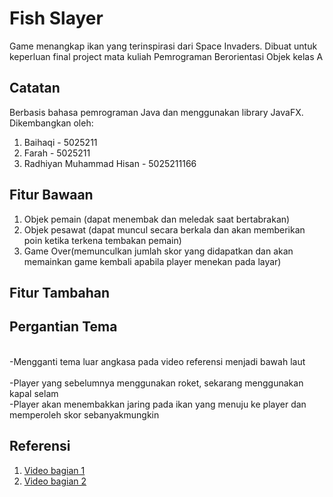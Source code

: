 # Fish Slayer
Game menangkap ikan yang terinspirasi dari Space Invaders. Dibuat untuk keperluan final project mata kuliah Pemrograman Berorientasi Objek kelas A

## Catatan
Berbasis bahasa pemrograman Java dan menggunakan library JavaFX. Dikembangkan oleh:
1. Baihaqi - 5025211
2. Farah - 5025211
3. Radhiyan Muhammad Hisan - 5025211166

## Fitur Bawaan
1. Objek pemain (dapat menembak dan meledak saat bertabrakan)
2. Objek pesawat (dapat muncul secara berkala dan akan memberikan poin ketika terkena tembakan pemain)
3. Game Over(memunculkan jumlah skor yang didapatkan dan akan memainkan game kembali apabila player menekan pada layar) 

## Fitur Tambahan

## Pergantian Tema
<br>-Mengganti tema luar angkasa pada video referensi menjadi bawah laut<br/>
<br>-Player yang sebelumnya menggunakan roket, sekarang menggunakan kapal selam<br/>
-Player akan menembakkan jaring pada ikan yang menuju ke player dan memperoleh skor sebanyakmungkin

## Referensi
1. [Video bagian 1](https://www.youtube.com/watch?v=0szmaHH1hno)
2. [Video bagian 2](https://www.youtube.com/watch?v=dzcQgv9hqXI)
